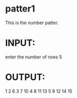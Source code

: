 # patter1
This is the number patter.

# INPUT:
enter the number of rows
5

# OUTPUT:
1 
2 6 
3 7 10 
4 8 11 13 
5 9 12 14 15 
